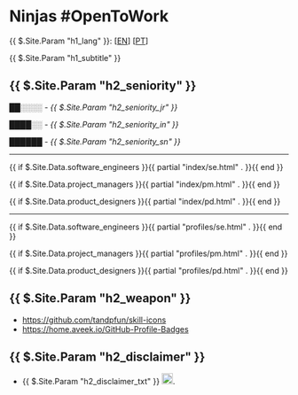# Ninjas #OpenToWork

{{ $.Site.Param "h1_lang" }}: [[EN](README.en-us.md)] [[PT](README.md)]

{{ $.Site.Param "h1_subtitle" }}

## {{ $.Site.Param "h2_seniority" }}

██░░░░ - _{{ $.Site.Param "h2_seniority_jr" }}_

████░░ - _{{ $.Site.Param "h2_seniority_in" }}_

██████ - _{{ $.Site.Param "h2_seniority_sn" }}_

<hr />

{{ if $.Site.Data.software_engineers }}{{ partial "index/se.html" . }}{{ end }}

{{ if $.Site.Data.project_managers }}{{ partial "index/pm.html" . }}{{ end }}

{{ if $.Site.Data.product_designers }}{{ partial "index/pd.html" . }}{{ end }}

<hr />

{{ if $.Site.Data.software_engineers }}{{ partial "profiles/se.html" . }}{{ end }}

{{ if $.Site.Data.project_managers }}{{ partial "profiles/pm.html" . }}{{ end }}

{{ if $.Site.Data.product_designers }}{{ partial "profiles/pd.html" . }}{{ end }}

## {{ $.Site.Param "h2_weapon" }}

- <https://github.com/tandpfun/skill-icons>
- <https://home.aveek.io/GitHub-Profile-Badges>

## {{ $.Site.Param "h2_disclaimer" }}

- {{ $.Site.Param "h2_disclaimer_txt" }} <img width="20em" height="20em" src="https://upload.wikimedia.org/wikipedia/commons/0/00/Icon-badge.svg" />.
